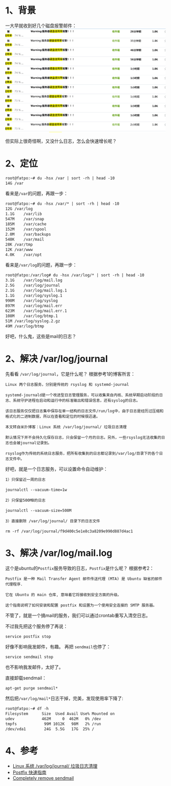 # 1、背景
一大早就收到好几个磁盘报警邮件：
![](imgs/2021-10-27-zBS5gj.png)

但实际上很奇怪啊，又没什么日志，怎么会快速增长呢？

# 2、定位

```
root@fatpo:~# du -hsx /var | sort -rh | head -10
14G	/var
```
看来是`/var`的问题，再跟一步：
```
root@fatpo:~# du -hsx /var/* | sort -rh | head -10
12G	/var/log
1.1G	/var/lib
547M	/var/snap
185M	/var/cache
152M	/var/spool
2.0M	/var/backups
548K	/var/mail
28K	/var/tmp
12K	/var/www
4.0K	/var/opt
```
看来是`/var/log`的问题，再跟一步：
```
root@fatpo:/var/log# du -hsx /var/log/* | sort -rh | head -10
3.1G	/var/log/mail.log
2.5G	/var/log/journal
2.1G	/var/log/mail.log.1
1.1G	/var/log/syslog.1
990M	/var/log/syslog
897M	/var/log/mail.err
623M	/var/log/mail.err.1
108M	/var/log/btmp.1
51M	/var/log/syslog.2.gz
49M	/var/log/btmp
```
好吧，什么鬼，这些是mail的日志？

# 2、解决 /var/log/journal
先看看 `/var/log/journal`，它是什么呢？ 根据参考1的博客所言：
```
Linux 两个日志服务，分别是传统的 rsyslog 和 systemd-journal

systemd-journald是一个改进型日志管理服务，可以收集来自内核、系统早期启动阶段的日志、系统守护进程在启动和运行中的标准输出和错误信息，还有syslog的日志。

该日志服务仅仅把日志集中保存在单一结构的日志文件/run/log中，由于日志是经历过压缩和格式化的二进制数据，所以在查看和定位的时候很迅速。

本文转自米扑博客：Linux 系统 /var/log/journal/ 垃圾日志清理

默认情况下并不会持久化保存日志，只会保留一个月的日志。另外，一些rsyslog无法收集的日志也会被journal记录到。

rsyslog作为传统的系统日志服务，把所有收集到的日志都记录到/var/log/目录下的各个日志文件中。
```
好吧，就是一个日志服务，可以设置命令自动维护：
```
1）只保留近一周的日志

journalctl --vacuum-time=1w

2）只保留500MB的日志

journalctl --vacuum-size=500M

3）直接删除 /var/log/journal/ 目录下的日志文件

rm -rf /var/log/journal/f9d400c5e1e8c3a8209e990d887d4ac1
```

# 3、解决 /var/log/mail.log
这个是ubuntu的`Postfix`服务导致的日志，`Postfix`是什么呢？ 根据参考2：
```
Postfix 是一种 Mail Transfer Agent 邮件传送代理 (MTA) 是 Ubuntu 缺省的邮件代理程序. 

它在 Ubuntu 的 main 仓库, 意味着它将接收到安全方面的升级。 

这个指南说明了如何安装和配置 postfix 和设置为一个使用安全连接的 SMTP 服务器。
```
不管了，就是一个搞mail的服务，我们可以通过crontab重写入清空日志。

不过我先把这个服务停了再说：
```
service postfix stop
```
好像不影响我发邮件，有趣。
再把 `sendmail`也停了：
```
service sendmail stop
```
也不影响我发邮件，太好了。

直接卸载sendmail：
```
apt-get purge sendmail*
```
然后把`/var/log/mail*`日志干掉，完美，发现使用率下降了:
```
root@fatpo:~# df -h
Filesystem      Size  Used Avail Use% Mounted on
udev            462M     0  462M   0% /dev
tmpfs            99M 1012K   98M   2% /run
/dev/vda1        24G  5.5G   17G  25% /
```


# 4、参考
* [Linux 系统 /var/log/journal/ 垃圾日志清理](https://cloud.tencent.com/developer/article/1423873)
* [Postfix 快速指南](https://wiki.ubuntu.org.cn/Postfix_%E5%BF%AB%E9%80%9F%E6%8C%87%E5%8D%97)
* [Completely remove sendmail](https://askubuntu.com/questions/460820/completely-remove-sendmail)